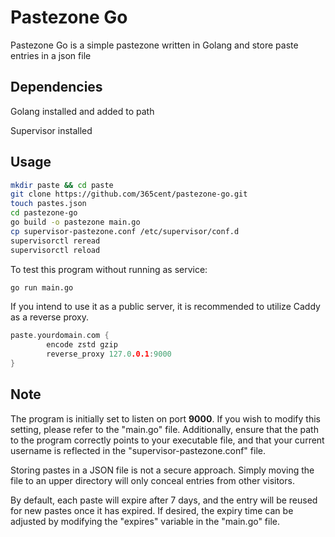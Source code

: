 # Pastezone Go
Pastezone Go is a simple pastezone written in Golang and store paste entries in a json file

## Dependencies
Golang installed and added to path

Supervisor installed

## Usage
```bash
mkdir paste && cd paste
git clone https://github.com/365cent/pastezone-go.git
touch pastes.json
cd pastezone-go
go build -o pastezone main.go
cp supervisor-pastezone.conf /etc/supervisor/conf.d
supervisorctl reread
supervisorctl reload
```

To test this program without running as service:
```bash
go run main.go
```

If you intend to use it as a public server, it is recommended to utilize Caddy as a reverse proxy.
```go
paste.yourdomain.com {
        encode zstd gzip
        reverse_proxy 127.0.0.1:9000
}
```

## Note
The program is initially set to listen on port **9000**. If you wish to modify this setting, please refer to the "main.go" file. Additionally, ensure that the path to the program correctly points to your executable file, and that your current username is reflected in the "supervisor-pastezone.conf" file.

Storing pastes in a JSON file is not a secure approach. Simply moving the file to an upper directory will only conceal entries from other visitors.

By default, each paste will expire after 7 days, and the entry will be reused for new pastes once it has expired. If desired, the expiry time can be adjusted by modifying the "expires" variable in the "main.go" file.
